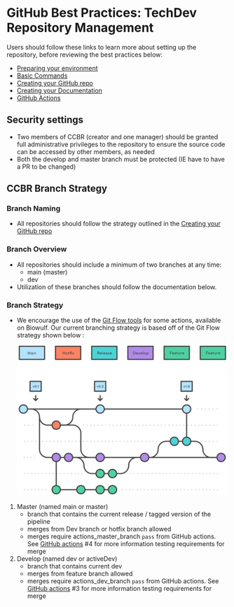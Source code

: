 # GitHub Best Practices: TechDev Repository Management

Users should follow these links to learn more about setting up the repository, before reviewing the best practices below:
- [Preparing your environment](https://ccbr.github.io/HowTos/GitHub/howto_setup/)
- [Basic Commands](https://ccbr.github.io/HowTos/GitHub/howto_functions/)
- [Creating your GitHub repo](https://ccbr.github.io/HowTos/GitHub/howto_setup/)
- [Creating your Documentation](https://ccbr.github.io/HowTos/GitHub/setup_docs)
- [GitHub Actions](https://ccbr.github.io/HowTos/GitHub/sop_actions/)

## Security settings

- Two members of CCBR (creator and one manager) should be granted full administrative privileges to the repository to ensure the source code can be accessed by other members, as needed
- Both the develop and master branch must be protected (IE have to have a PR to be changed) 

## CCBR Branch Strategy

### Branch Naming
- All repositories should follow the strategy outlined in the [Creating your GitHub repo](https://ccbr.github.io/HowTos/GitHub/basic_repo/)

### Branch Overview

- All repositories should include a minimum of two branches at any time: 
    - main (master) 
    - dev
- Utilization of these branches should follow the documentation below.

### Branch Strategy
- We encourage the use of the [Git Flow tools](https://www.atlassian.com/git/tutorials/comparing-workflows/gitflow-workflow) for some actions, available on Biowulf. Our current branching strategy is based off of the Git Flow strategy shown below :

    ![Image title](https://github.com/CCBR/HowTos/blob/main/img/gitflow_workflow.svg?raw=true)

1.  Master (named main or master)
    - branch that contains the current release / tagged version of the pipeline
    - merges from Dev branch or hotfix branch allowed
    - merges require actions_master_branch `pass` from GitHub actions. See [GitHub actions](https://ccbr.github.io/HowTos/GitHub/sop_actions/) #4 for more information testing requirements for merge
2. Develop (named dev or activeDev)
    - branch that contains current dev
    - merges from feature branch allowed
    - merges require actions_dev_branch `pass` from GitHub actions. See [GitHub actions](https://ccbr.github.io/HowTos/GitHub/sop_actions/) #3 for more information testing requirements for merge